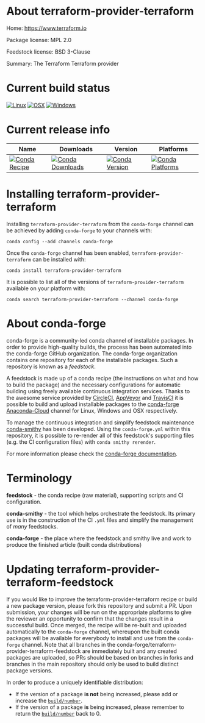About terraform-provider-terraform
==================================

Home: https://www.terraform.io

Package license: MPL 2.0

Feedstock license: BSD 3-Clause

Summary: The Terraform Terraform provider



Current build status
====================

[![Linux](https://img.shields.io/circleci/project/github/conda-forge/terraform-provider-terraform-feedstock/master.svg?label=Linux)](https://circleci.com/gh/conda-forge/terraform-provider-terraform-feedstock)
[![OSX](https://img.shields.io/travis/conda-forge/terraform-provider-terraform-feedstock/master.svg?label=macOS)](https://travis-ci.org/conda-forge/terraform-provider-terraform-feedstock)
[![Windows](https://img.shields.io/appveyor/ci/conda-forge/terraform-provider-terraform-feedstock/master.svg?label=Windows)](https://ci.appveyor.com/project/conda-forge/terraform-provider-terraform-feedstock/branch/master)

Current release info
====================

| Name | Downloads | Version | Platforms |
| --- | --- | --- | --- |
| [![Conda Recipe](https://img.shields.io/badge/recipe-terraform--provider--terraform-green.svg)](https://anaconda.org/conda-forge/terraform-provider-terraform) | [![Conda Downloads](https://img.shields.io/conda/dn/conda-forge/terraform-provider-terraform.svg)](https://anaconda.org/conda-forge/terraform-provider-terraform) | [![Conda Version](https://img.shields.io/conda/vn/conda-forge/terraform-provider-terraform.svg)](https://anaconda.org/conda-forge/terraform-provider-terraform) | [![Conda Platforms](https://img.shields.io/conda/pn/conda-forge/terraform-provider-terraform.svg)](https://anaconda.org/conda-forge/terraform-provider-terraform) |

Installing terraform-provider-terraform
=======================================

Installing `terraform-provider-terraform` from the `conda-forge` channel can be achieved by adding `conda-forge` to your channels with:

```
conda config --add channels conda-forge
```

Once the `conda-forge` channel has been enabled, `terraform-provider-terraform` can be installed with:

```
conda install terraform-provider-terraform
```

It is possible to list all of the versions of `terraform-provider-terraform` available on your platform with:

```
conda search terraform-provider-terraform --channel conda-forge
```


About conda-forge
=================

conda-forge is a community-led conda channel of installable packages.
In order to provide high-quality builds, the process has been automated into the
conda-forge GitHub organization. The conda-forge organization contains one repository
for each of the installable packages. Such a repository is known as a *feedstock*.

A feedstock is made up of a conda recipe (the instructions on what and how to build
the package) and the necessary configurations for automatic building using freely
available continuous integration services. Thanks to the awesome service provided by
[CircleCI](https://circleci.com/), [AppVeyor](http://www.appveyor.com/)
and [TravisCI](https://travis-ci.org/) it is possible to build and upload installable
packages to the [conda-forge](https://anaconda.org/conda-forge)
[Anaconda-Cloud](http://docs.anaconda.org/) channel for Linux, Windows and OSX respectively.

To manage the continuous integration and simplify feedstock maintenance
[conda-smithy](http://github.com/conda-forge/conda-smithy) has been developed.
Using the ``conda-forge.yml`` within this repository, it is possible to re-render all of
this feedstock's supporting files (e.g. the CI configuration files) with ``conda smithy rerender``.

For more information please check the [conda-forge documentation](https://conda-forge.org/docs/).

Terminology
===========

**feedstock** - the conda recipe (raw material), supporting scripts and CI configuration.

**conda-smithy** - the tool which helps orchestrate the feedstock.
                   Its primary use is in the construction of the CI ``.yml`` files
                   and simplify the management of *many* feedstocks.

**conda-forge** - the place where the feedstock and smithy live and work to
                  produce the finished article (built conda distributions)


Updating terraform-provider-terraform-feedstock
===============================================

If you would like to improve the terraform-provider-terraform recipe or build a new
package version, please fork this repository and submit a PR. Upon submission,
your changes will be run on the appropriate platforms to give the reviewer an
opportunity to confirm that the changes result in a successful build. Once
merged, the recipe will be re-built and uploaded automatically to the
`conda-forge` channel, whereupon the built conda packages will be available for
everybody to install and use from the `conda-forge` channel.
Note that all branches in the conda-forge/terraform-provider-terraform-feedstock are
immediately built and any created packages are uploaded, so PRs should be based
on branches in forks and branches in the main repository should only be used to
build distinct package versions.

In order to produce a uniquely identifiable distribution:
 * If the version of a package **is not** being increased, please add or increase
   the [``build/number``](http://conda.pydata.org/docs/building/meta-yaml.html#build-number-and-string).
 * If the version of a package **is** being increased, please remember to return
   the [``build/number``](http://conda.pydata.org/docs/building/meta-yaml.html#build-number-and-string)
   back to 0.